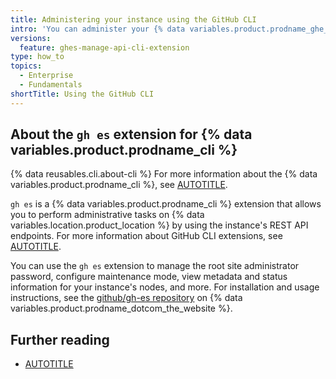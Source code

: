 ```yaml
---
title: Administering your instance using the GitHub CLI
intro: 'You can administer your {% data variables.product.prodname_ghe_server %} instance using the {% data variables.product.prodname_cli %} extension for GHES Manage API.'
versions:
  feature: ghes-manage-api-cli-extension
type: how_to
topics:
  - Enterprise
  - Fundamentals
shortTitle: Using the GitHub CLI
---
```

## About the `gh es` extension for {% data variables.product.prodname_cli %}

{% data reusables.cli.about-cli %} For more information about the {% data variables.product.prodname_cli %}, see [AUTOTITLE](/github-cli/github-cli/about-github-cli).

`gh es` is a {% data variables.product.prodname_cli %} extension that allows you to perform administrative tasks on {% data variables.location.product_location %} by using the instance's REST API endpoints. For more information about GitHub CLI extensions, see [AUTOTITLE](/github-cli/github-cli/using-github-cli-extensions).

You can use the `gh es` extension to manage the root site administrator password, configure maintenance mode, view metadata and status information for your instance's nodes, and more. For installation and usage instructions, see the [github/gh-es repository](https://github.com/github/gh-es) on {% data variables.product.prodname_dotcom_the_website %}.

## Further reading

* [AUTOTITLE](/rest/enterprise-admin/manage-ghes)
